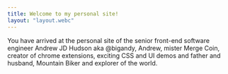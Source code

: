 ```yaml
---
title: Welcome to my personal site!
layout: "layout.webc"
---
```


You have arrived at the personal site of the senior front-end software engineer Andrew JD Hudson aka @bigandy, Andrew, mister Merge Coin, creator of chrome extensions, exciting CSS and UI demos and father and husband, Mountain Biker and explorer of the world.
